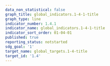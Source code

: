 ```yaml
---
data_non_statistical: false
graph_title: global_indicators.1-4-1-title
graph_type: line
indicator_number: 1.4.1
indicator_name: global_indicators.1-4-1-title
indicator_sort_order: 01-04-01
published: true
reporting_status: notstarted
sdg_goal: '1'
target_name: global_targets.1-4-title
target_id: '1.4'
---
```

